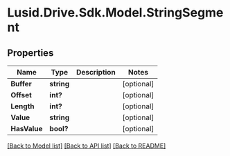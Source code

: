 
# Lusid.Drive.Sdk.Model.StringSegment

## Properties

Name | Type | Description | Notes
------------ | ------------- | ------------- | -------------
**Buffer** | **string** |  | [optional] 
**Offset** | **int?** |  | [optional] 
**Length** | **int?** |  | [optional] 
**Value** | **string** |  | [optional] 
**HasValue** | **bool?** |  | [optional] 

[[Back to Model list]](../README.md#documentation-for-models)
[[Back to API list]](../README.md#documentation-for-api-endpoints)
[[Back to README]](../README.md)


